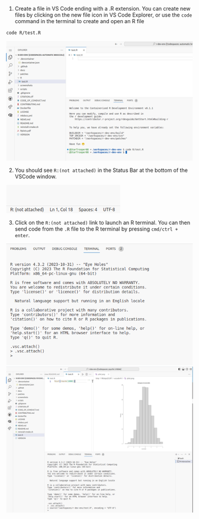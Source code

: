 
1) Create a file in VS Code ending with a .R extension. You can create new files by clicking on the new file icon in VS Code Explorer, or use the `code` command in the terminal to create and open an R file

```bash
code R/test.R
```

![alt text](../assets/rdev4.png)

2) You should see `R:(not attached)` in the Status Bar at the bottom of the VSCode window.

![alt text](../assets/rdev11.png)

3) Click on the `R:(not attached)` link to launch an R terminal. You can then send code from the `.R` file to the R terminal by pressing `cmd/ctrl + enter`.

![alt text](../assets/rdev12.png)
![alt text](../assets/rdev5.png)
